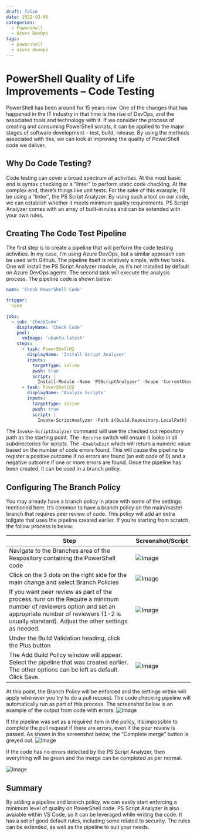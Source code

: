 ```yaml
---
draft: false
date: 2022-03-06
categories:
  - Powershell
  - Azure DevOps
tags:
  - powershell
  - azure devops
---
```

# PowerShell Quality of Life Improvements – Code Testing
PowerShell has been around for 15 years now. One of the changes that has happened in the IT industry in that time is the rise of DevOps, and the associated tools and technology with it. If we consider the process of creating and consuming PowerShell scripts, it can be applied to the major stages of software development – test, build, release. By using the methods associated with this, we can look at improving the quality of PowerShell code we deliver.

## Why Do Code Testing?
Code testing can cover a broad spectrum of activities. At the most basic end is syntax checking or a “linter” to perform static code checking. At the complex end, there’s things like unit tests. For the sake of this example, I’ll be using a “linter”, the PS Script Analyzer. By using such a tool on our code, we can establish whether it meets minimum quality requirements. PS Script Analyzer comes with an array of built-in rules and can be extended with your own rules.

## Creating The Code Test Pipeline
The first step is to create a pipeline that will perform the code testing activities. In my case, I’m using Azure DevOps, but a similar approach can be used with Github. The pipeline itself is relatively simple, with two tasks. One will install the PS Script Analyzer module, as it’s not installed by default on Azure DevOps agents. The second task will execute the analysis process. The pipeline code is shown below:
<!-- more -->
``` yaml
name: 'Check PowerShell Code'

trigger:
  none

jobs:
  - job: 'CheckCode'
    displayName: 'Check Code'
    pool:
      vmImage: 'ubuntu-latest'
    steps:
      - task: PowerShell@2
        displayName: 'Install Script Analyzer'
        inputs:
          targetType: inline
          pwsh: true
          script: |
            Install-Module -Name 'PSScriptAnalyzer' -Scope 'CurrentUser' -Force
      - task: PowerShell@2
        displayName: 'Analyze Scripts'
        inputs:
          targetType: inline
          pwsh: true
          script: |
            Invoke-ScriptAnalyzer -Path $(Build.Repository.LocalPath) -Recurse -EnableExit
```            

The `Invoke-ScriptAnalyzer` command will use the checked out repository path as the starting point. The `-Recurse` switch will ensure it looks in all subdirectories for scripts. The `-EnableExit` which will return a numeric value based on the number of code errors found. This will cause the pipeline to register a positive outcome if no errors are found (an exit code of 0) and a negative outcome if one or more errors are found. Once the pipeline has been created, it can be used in a branch policy.

## Configuring The Branch Policy
You may already have a branch policy in place with some of the settings mentioned here. It’s common to have a branch policy on the main/master branch that requires peer review of code. This policy will add an extra tollgate that uses the pipeline created earlier. If you’re starting from scratch, the follow process is below:

|Step	|Screenshot/Script|
|---|---|
|Navigate to the Branches area of the Respository containing the PowerShell code|![Image](../media/2022-03-06-001.png) |
|Click on the 3 dots on the right side for the main change and select Branch Policies|![Image](../media/2022-03-06-002.png) |
|If you want peer review as part of the process, turn on the Require a minimum number of reviewers option and set an appropriate number of reviewers (1-2 is usually standard). Adjust the other settings as needed.|![Image](../media/2022-03-06-003.png) |
|Under the Build Validation heading, click the Plus button| |
|The Add Build Policy window will appear. Select the pipeline that was created earlier. The other options can be left as default. Click Save.|![Image](../media/2022-03-06-004.png) |

At this point, the Branch Policy will be enforced and the settings within will apply whenever you try to do a pull request. The code checking pipeline will automatically run as part of this process. The screenshot below is an example of the output from code with errors:
![Image](../media/2022-03-06-005.png)


If the pipeline was set as a required item in the policy, it’s impossible to complete the pull request if there are errors, even if the peer review is passed. As shown in the screenshot below, the “Complete merge” button is greyed out.
![Image](../media/2022-03-06-006.png)


If the code has no errors detected by the PS Script Analyzer, then everything will be green and the merge can be completed as per normal.

![Image](../media/2022-03-06-007.png)

## Summary
By adding a pipeline and branch policy, we can easily start enforcing a minimum level of quality on PowerShell code. PS Script Analyzer is also avaiable within VS Code, so it can be leveraged while writing the code. It has a set of good default rules, including some related to security. The rules can be extended, as well as the pipeline to suit your needs.
